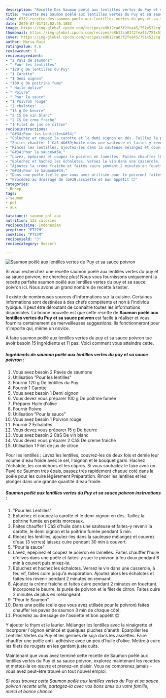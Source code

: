 ```yaml
---
description: "Recette Des Saumon poêlé aux lentilles vertes du Puy et sa sauce poivron"
title: "Recette Des Saumon poêlé aux lentilles vertes du Puy et sa sauce poivron"
slug: 6332-recette-des-saumon-poele-aux-lentilles-vertes-du-puy-et-sa-sauce-poivron
date: 2020-07-01T14:02:46.180Z
image: https://img-global.cpcdn.com/recipes/e8b12ca03f2fea45/751x532cq70/saumon-poele-aux-lentilles-vertes-du-puy-et-sa-sauce-poivron-photo-principale-de-la-recette.jpg
thumbnail: https://img-global.cpcdn.com/recipes/e8b12ca03f2fea45/751x532cq70/saumon-poele-aux-lentilles-vertes-du-puy-et-sa-sauce-poivron-photo-principale-de-la-recette.jpg
cover: https://img-global.cpcdn.com/recipes/e8b12ca03f2fea45/751x532cq70/saumon-poele-aux-lentilles-vertes-du-puy-et-sa-sauce-poivron-photo-principale-de-la-recette.jpg
author: Maria Ruiz
ratingvalue: 4.6
reviewcount: 5
recipeingredient:
- "2 Pavs de saumons"
- " Pour les lentilles"
- "120 g De lentilles du Puy"
- "1 Carotte"
- "1 Demi oignon"
- "100 g De poitrine fume"
- " Huile dolive"
- " Poivre"
- " Pour la sauce"
- "1 Poivron rouge"
- "2 chalotes"
- "15 g De beurre"
- "2 CS De vin blanc"
- "2 CS De crme frache"
- "1 Filet de jus de citron"
recipeinstructions:
- "&#34;Pour les Lentilles&#34;"
- "Epluchez et coupez la carotte et le demi oignon en dés. Taillez la poitrine fumée en petits morceaux."
- "Faites chauffer 1 CàS d&#39;huile dans une sauteuse et faites-y revenir la carotte, le demi oignon et la poitrine fumée pendant 5 min."
- "Rincez les lentilles, ajoutez-les dans la sauteuse mélangez et couvrez d&#39;eau (3 verres) laissez cuire pendant 30 min à couvert."
- "&#34;Pour la sauce&#34;"
- "Lavez, épépinez et coupez le poivron en lamelles. Faites chauffer l&#39;huile d&#39;olives dans une poêle et faites-y suer le poivron à feu doux pendant 6 min à couvert puis mixez-le."
- "Epluchez et hachez les échalotes. Versez le vin dans une casserole, à feu vif, faites cuire jusqu&#39;à évaporation. Ajoutez alors les échalotes et faites-les revenir pendant 2 minutes en remuant."
- "Ajoutez la créme fraîche et faites cuire pendant 2 minutes en fouettant. Incorporez le beurre, la purée de poivron et le filet de citron. Faites cuire 2 minutes de plus en mélangeant."
- "&#34;Pour le Saumon&#34;"
- "Dans une poêle (celle que vous avez utilisée pour le poivron) faites chauffer les pavés de saumon 3 min de chaque côté."
- "Procédez au dressage de l&#39;assiette et bon appétit 😊"
categories:
- Resep
tags:
- saumon
- pol
- aux

katakunci: saumon pol aux 
nutrition: 123 calories
recipecuisine: Indonesian
preptime: "PT27M"
cooktime: "PT33M"
recipeyield: "3"
recipecategory: Dessert

---
```



![Saumon poêlé aux lentilles vertes du Puy et sa sauce poivron](https://img-global.cpcdn.com/recipes/e8b12ca03f2fea45/751x532cq70/saumon-poele-aux-lentilles-vertes-du-puy-et-sa-sauce-poivron-photo-principale-de-la-recette.jpg)

Si vous recherchez une recette saumon poêlé aux lentilles vertes du puy et sa sauce poivron, ne cherchez plus! Nous vous fournissons uniquement la recette parfaite saumon poêlé aux lentilles vertes du puy et sa sauce poivron ici. Nous avons un grand nombre de recette à tester.

Il existe de nombreuses sources d'informations sur la cuisine. Certaines informations sont destinées à des chefs compétents et non à l'individu typique. Il peut être déroutant de connaître toutes les informations disponibles. La bonne nouvelle est que cette recette de <strong> Saumon poêlé aux lentilles vertes du Puy et sa sauce poivron </strong> est facile à réaliser et vous fournira certainement de merveilleuses suggestions. Ils fonctionneront pour n'importe qui, même un novice.

<!--inarticleads1-->

À faire saumon poêlé aux lentilles vertes du puy et sa sauce poivron tue avoir besoin 15 Ingrédients et 11 pas. Voici comment vous atteindre cette.

##### Ingrédients de saumon poêlé aux lentilles vertes du puy et sa sauce poivron :

1. Vous avez besoin 2 Pavés de saumons
1. Utilisation  &#34;Pour les lentilles&#34;
1. Fournir 120 g De lentilles du Puy
1. Fournir 1 Carotte
1. Vous avez besoin 1 Demi oignon
1. Vous devez vous préparer 100 g De poitrine fumée
1. Préparer  Huile d&#39;olive
1. Fournir  Poivre
1. Utilisation  &#34;Pour la sauce&#34;
1. Vous avez besoin 1 Poivron rouge
1. Fournir 2 Échalotes
1. Vous devez vous préparer 15 g De beurre
1. Vous avez besoin 2 CàS De vin blanc
1. Vous devez vous préparer 2 CàS De crème fraîche
1. Utilisation 1 Filet de jus de citron


Pour les lentilles : Lavez les lentilles, couvrez-les de deux fois et demie leur volume d&#39;eau froide avec le sel, l&#39;oignon et le bouquet garni. Hachez l&#39;échalote, les cornichons et les câpres. Si vous souhaitez le faire avec un Pavé de Saumon très épais, passez très rapidement chaque coté dans la poêle pour les cuire légèrement Préparation. Rincer les lentilles et les plonger dans une grande quantité d&#39;eau froide. 

<!--inarticleads2-->

##### Saumon poêlé aux lentilles vertes du Puy et sa sauce poivron instructions :

1. &#34;Pour les Lentilles&#34;
1. Epluchez et coupez la carotte et le demi oignon en dés. Taillez la poitrine fumée en petits morceaux.
1. Faites chauffer 1 CàS d&#39;huile dans une sauteuse et faites-y revenir la carotte, le demi oignon et la poitrine fumée pendant 5 min.
1. Rincez les lentilles, ajoutez-les dans la sauteuse mélangez et couvrez d&#39;eau (3 verres) laissez cuire pendant 30 min à couvert.
1. &#34;Pour la sauce&#34;
1. Lavez, épépinez et coupez le poivron en lamelles. Faites chauffer l&#39;huile d&#39;olives dans une poêle et faites-y suer le poivron à feu doux pendant 6 min à couvert puis mixez-le.
1. Epluchez et hachez les échalotes. Versez le vin dans une casserole, à feu vif, faites cuire jusqu&#39;à évaporation. Ajoutez alors les échalotes et faites-les revenir pendant 2 minutes en remuant.
1. Ajoutez la créme fraîche et faites cuire pendant 2 minutes en fouettant. Incorporez le beurre, la purée de poivron et le filet de citron. Faites cuire 2 minutes de plus en mélangeant.
1. &#34;Pour le Saumon&#34;
1. Dans une poêle (celle que vous avez utilisée pour le poivron) faites chauffer les pavés de saumon 3 min de chaque côté.
1. Procédez au dressage de l&#39;assiette et bon appétit 😊


Y ajouter le thym et le laurier. Mélanger les lentilles avec la vinaigrette et incorporer l&#39;oignon émincé et quelques pluches d&#39;aneth. Eparpiller les Lentilles Vertes du Puy et les germes de soja dans les assiettes. Faire chauffer une poêle anti- adhésive avec un peu d&#39;huile d&#39;olive. Mettre à cuire les filets de rougets en les gardant juste cuits. 

<!--inarticleads1-->

<p>
Maintenant que vous avez terminé cette recette de Saumon poêlé aux lentilles vertes du Puy et sa sauce poivron, explorez maintenant les recettes et mettez-la en œuvre et prenez-en plaisir. Vous ne comprenez jamais - vous avez peut-être trouvé un tout nouvel emploi.
</p>

<p>
<i>Si vous trouvez cette Saumon poêlé aux lentilles vertes du Puy et sa sauce poivron recette utile, partagez-la avec vos bons amis ou votre famille, merci et bonne chance.</i>
</p>
